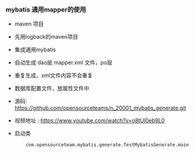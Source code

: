 ### mybatis 通用mapper的使用

- maven 项目
- 先用logback的maven项目
- 集成通用mybatis
- 自动生成 dao层 mapper.xml 文件，po层  
- 重复生成，xml文件内容不会重复
- 数据库配置文件，放属性文件中
- 源码: https://github.com/opensourceteams/n_20001_mybatis_generate.git
- 视频地址 :  https://www.youtube.com/watch?v=o8tUl0eb9L0
- 启动类


          com.opensourceteam.mybatis.generate.TestMybatisGenerate.main